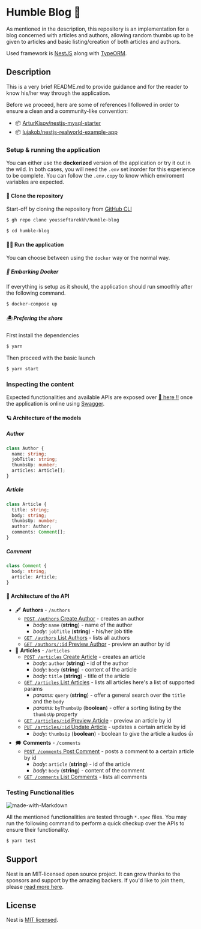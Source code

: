 # Humble Blog 📑

As mentioned in the description, this repository is an implementation for a blog concerned with articles and authors, allowing random thumbs up to be given to articles and basic listing/creation of both articles and authors.

Used framework is [NestJS](https://github.com/nestjs/nest) along with [TypeORM](https://typeorm.io/#/).

## Description

This is a very brief README.md to provide guidance and for the reader to know his/her way through the application.

Before we proceed, here are some of references I followed in order to ensure a clean and a community-like convention:

- 📦 [ArturKisov/nestjs-mysql-starter](https://github.com/ArturKisov/nestjs-mysql-starter)
- 📦 [lujakob/nestjs-realworld-example-app](https://github.com/lujakob/nestjs-realworld-example-app)

### Setup & running the application

You can either use the **dockerized** version of the application or try it out in the wild.
In both cases, you will need the `.env` set inorder for this experience to be complete. You can follow the `.env.copy` to know which enviroment variables are expected.

#### 📸 Clone the repository

Start-off by cloning the repository from [GitHub CLI](https://cli.github.com/)

```bash
$ gh repo clone yousseftarekkh/humble-blog
```

```bash
$ cd humble-blog
```

#### 🏃‍♂️ Run the application

You can choose between using the `docker` way or the normal way.

##### 🐳 Embarking Docker

If everything is setup as it should, the application should run smoothly after the following command.

```bash
$ docker-compose up
```

##### 🏝️ Prefering the shore

First install the dependencies

```bash
$ yarn
```

Then proceed with the basic launch

```bash
$ yarn start
```

### Inspecting the content

Expected functionalities and available APIs are exposed over [📰 here !!](http://localhost:3000/api/#/) once the application is online using [Swagger](https://swagger.io/).

#### 🪐 Architecture of the models

##### Author

```ts
class Author {
  name: string;
  jobTitle: string;
  thumbsUp: number;
  articles: Article[];
}
```

##### Article

```ts
class Article {
  title: string;
  body: string;
  thumbsUp: number;
  author: Author;
  comments: Comment[];
}
```

##### Comment

```ts
class Comment {
  body: string;
  article: Article;
}
```

#### 🎪 Architecture of the API

- 🖋️ **Authors** - `/authors`
  - [`POST /authors` Create Author](http://localhost:3000/api/#/default/AuthorController_create) - creates an author
    - _body:_ `name` (**string**) - name of the author
    - _body:_ `jobTitle` (**string**) - his/her job title
  - [`GET /authors` List Authors](http://localhost:3000/api/#/default/AuthorController_findAll) - lists all authors
  - [`GET /authors/:id` Preview Author](http://localhost:3000/api/#/default/AuthorController_findById) - preview an author by id
- 📃 **Articles** - `/articles`
  - [`POST /articles` Create Article](http://localhost:3000/api/#/default/ArticleController_create) - creates an article
    - _body:_ `author` (**string**) - id of the author
    - _body:_ `body` (**string**) - content of the article
    - _body:_ `title` (**string**) - title of the article
  - [`GET /articles` List Articles](http://localhost:3000/api/#/default/ArticleController_findAll) - lists all articles here's a list of supported params
    - _params:_ `query` (**string**) - offer a general search over the `title` and the `body`
    - _params:_ `byThumbsUp` (**boolean**) - offer a sorting listing by the `thumbsUp` property
  - [`GET /articles/:id` Preview Article](http://localhost:3000/api/#/default/ArticleController_findById) - preview an article by id
  - [`PUT /articles/:id` Update Article](http://localhost:3000/api/#/default/ArticleController_updateById) - updates a certain article by id
    - _body:_ `thumbsUp` (**boolean**) - boolean to give the article a kudos 👍
- 🗯️ **Comments** - `/comments`
  - [`POST /comments` Post Comment](http://localhost:3000/api/#/default/CommentController_create) - posts a comment to a certain article by id
    - _body:_ `article` (**string**) - id of the article
    - _body:_ `body` (**string**) - content of the comment
  - [`GET /comments` List Comments](http://localhost:3000/api/#/default/CommentController_findAll) - lists all comments

### Testing Functionalities

![made-with-Markdown](https://img.shields.io/static/v1?label=implementation&message=pending&color=critical)

All the mentioned functionalities are tested through `*.spec` files. You may run the following command to perform a quick checkup over the APIs to ensure their functionality.

```bash
$ yarn test
```

## Support

Nest is an MIT-licensed open source project. It can grow thanks to the sponsors and support by the amazing backers. If you'd like to join them, please [read more here](https://docs.nestjs.com/support).

## License

Nest is [MIT licensed](LICENSE).
